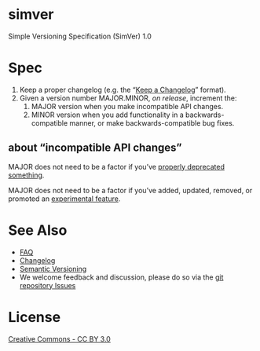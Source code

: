 # simver

Simple Versioning Specification (SimVer) 1.0

# Spec

1. Keep a proper changelog (e.g. the “[Keep a Changelog](http://keepachangelog.com/en/1.0.0/)” format).
2. Given a version number MAJOR.MINOR, _on release_, increment the:
   1. MAJOR version when you make incompatible API changes.
   2. MINOR version when you add functionality in a backwards-compatible manner, or make backwards-compatible bug fixes.

## about “incompatible API changes”

MAJOR does not need to be a factor if you’ve [properly deprecated something](Deprecation.md).

MAJOR does not need to be a factor if you’ve added, updated, removed, or promoted an [experimental feature](Experimental.md).

# See Also

- [FAQ](FAQ.md)
- [Changelog](CHANGELOG.md)
- [Semantic Versioning](http://semver.org/)
- We welcome feedback and discussion, please do so via the [git repository Issues](https://github.com/drmuey/simver/issues)

# License

[Creative Commons - CC BY 3.0](https://creativecommons.org/licenses/by/3.0/)
